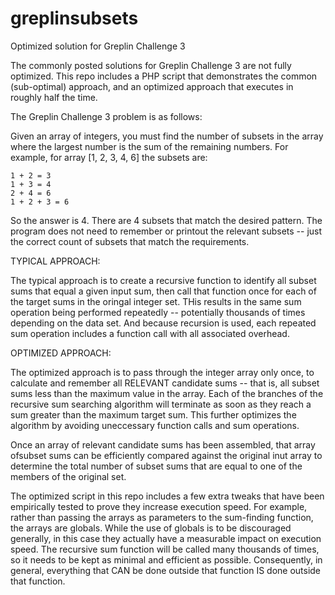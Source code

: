 greplinsubsets
==============

Optimized solution for Greplin Challenge 3

The commonly posted solutions for Greplin Challenge 3 are not fully optimized. This repo includes a PHP script that demonstrates the common (sub-optimal) approach, and an optimized approach that executes in roughly half the time. 

The Greplin Challenge 3 problem is as follows:

  Given an array of integers, you must find the number of subsets in the array where the largest number is the sum of     the remaining numbers. For example, for array [1, 2, 3, 4, 6] the subsets are: 

    1 + 2 = 3
    1 + 3 = 4
    2 + 4 = 6
    1 + 2 + 3 = 6

  So the answer is 4. There are 4 subsets that match the desired pattern. The program does not need to remember or        printout the relevant subsets -- just the correct count of subsets that match the requirements. 
 

TYPICAL APPROACH:

The typical approach is to create a recursive function to identify all subset sums that equal a given input sum, then call that function once for each of the target sums in the oringal integer set. THis results in the same sum operation being performed repeatedly -- potentially thousands of times depending on the data set. And because recursion is used, each repeated sum operation includes a function call with all associated overhead. 

OPTIMIZED APPROACH:

The optimized approach is to pass through the integer array only once, to calculate and remember all RELEVANT candidate sums -- that is, all subset sums less than the maximum value in the array.  Each of the branches of the recursive sum searching algorithm will terminate as soon as they reach a sum greater than the maximum target sum. This further optimizes the algorithm by avoiding uneccessary function calls and sum operations. 

Once an array of relevant candidate sums has been assembled, that array ofsubset sums can be efficiently compared against the original inut array to determine the total number of subset sums that are equal to one of the members of the original set. 

The optimized script in this repo includes a few extra tweaks that have been empirically tested to prove they increase execution speed. For example, rather than passing the arrays as parameters to the sum-finding function, the arrays are globals. While the use of globals is to be discouraged generally, in this case they actually have a measurable impact on execution speed. The recursive sum function will be called many thousands of times, so it needs to be kept as minimal and efficient as possible. Consequently, in general, everything that CAN be done outside that function IS done outside that function.
